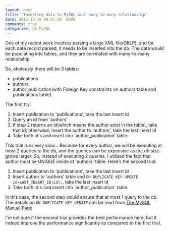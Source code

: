 ```yaml
---
layout: post
title: "Inserting data to MySQL with many-to-many relationship"
date: 2013-12-18 00:55:29 -0500
comments: true
categories: CS MySQL
---
```

One of my recent work involves parsing a large XML file(DBLP), and for each data record parsed, it needs to be inserted into the db. The data would be populating into tables, and they are correlated with many-to-many relationship.   

So, obviously there will be 3 tables:  

- publications
- authors
- author_publication(with Foreign Key constraints on authors table and publications table)
<!-- more -->

The first try:  

1. Insert publication to 'publications', take the last insert id
2. Query an id from 'authors'
3. If step 2 returns an id(which means the author exist in the table), take that id; otherwise, insert the author to 'authors', take the last insert id
4. Take both id's and insert into 'author_publication' table.

This trial runs very slow... Because for every author, we will be executing at most 2 queries to the db, and the queries can be expensive as the db size grows larger. So, instead of executing 2 queries, I utilized the fact that author must be UNIQUE inside of 'authors' table. Here's the second trial:  


1. Insert publication to 'publications', take the last insert id
2. Insert author to 'authors' table and `ON DUPLICATE KEY UPDATE id=LAST_INSERT_ID(id);`, take the last insert id
3. Take both id's and insert into 'author_publication' table.

In this case, the second step would ensure that at most 1 query to the db. The details on `ON DUPLICATE KEY UPDATE` can be read from [The MySQL Manual Page](http://dev.mysql.com/doc/refman/5.0/en/insert-on-duplicate.html)

I'm not sure if the second trial provides the best performance here, but it indeed improve the performance significantly as compared to the first trial. 